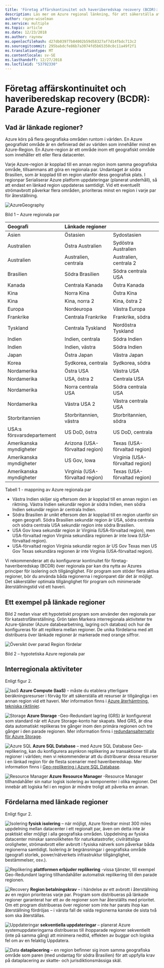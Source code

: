 ```yaml
---
title: 'Företag affärskontinuitet och haveriberedskap recovery (BCDR): Parade Azure-regioner | Microsoft Docs'
description: Läs mer om Azure regional länkning, för att säkerställa att programmen är elastisk vid data center haverier.
author: rayne-wiselman
ms.service: multiple
ms.topic: article
ms.date: 12/23/2018
ms.author: raynew
ms.openlocfilehash: d27db03977b84002b59d58327af7d14fbdc713c2
ms.sourcegitcommit: 295babdcfe86b7a3074fd5b65350c8c11a49f2f1
ms.translationtype: MT
ms.contentlocale: sv-SE
ms.lasthandoff: 12/27/2018
ms.locfileid: "53792330"
---
```

# <a name="business-continuity-and-disaster-recovery-bcdr-azure-paired-regions"></a>Företag affärskontinuitet och haveriberedskap recovery (BCDR): Parade Azure-regioner

## <a name="what-are-paired-regions"></a>Vad är länkade regioner?

Azure körs på flera geografiska områden runtom i världen. En Azure geografiskt område är en definierad del av världen som innehåller minst en Azure-Region. En Azure-region är ett område inom ett geografiskt område som innehåller ett eller flera datacenter.

Varje Azure-region är kopplad till en annan region inom samma geografiska område, tillsammans att göra en regionala par. Undantaget är södra Brasilien, som är kopplad till en region utanför dess geografisk plats. I regionpar Serialiserar Azure platform uppdateringar (planerat underhåll), så att endast en länkad region uppdateras samtidigt. Vid ett eventuellt strömavbrott påverkar flera områden, prioriteras minst en region i varje par för återställning.

![AzureGeography](./media/best-practices-availability-paired-regions/GeoRegionDataCenter.png)

Bild 1 – Azure regionala par

| Geografi | Länkade regioner |  |
|:--- |:--- |:--- |
| Asien |Östasien |Sydostasien |
| Australien |Östra Australien |Sydöstra Australien |
| Australien |Australien, centrala |Australien, centrala 2 |
| Brasilien |Södra Brasilien |Södra centrala USA |
| Kanada |Centrala Kanada |Östra Kanada |
| Kina |Norra Kina |Östra Kina|
| Kina |Kina, norra 2 |Kina, östra 2|
| Europa |Nordeuropa |Västra Europa |
| Frankrike |Centrala Frankrike|Frankrike, södra|
| Tyskland |Centrala Tyskland |Nordöstra Tyskland |
| Indien |Indien, centrala |Södra Indien |
| Indien |Indien, västra |Södra Indien |
| Japan |Östra Japan |Västra Japan |
| Korea |Sydkorea, centrala |Sydkorea, södra |
| Nordamerika |Östra USA |Västra USA |
| Nordamerika |USA, östra 2 |Centrala USA |
| Nordamerika |Norra centrala USA |Södra centrala USA |
| Nordamerika |Västra USA 2 |Västra centrala USA 
| Storbritannien |Storbritannien, västra |Storbritannien, södra |
| USA:s försvarsdepartement |US DoD, östra |US DoD, centrala |
| Amerikanska myndigheter |Arizona (USA-förvaltad region) |Texas (USA-förvaltad region) |
| Amerikanska myndigheter |US Gov, Iowa |Virginia (USA-förvaltad region) |
| Amerikanska myndigheter |Virginia (USA-förvaltad region) |Texas (USA-förvaltad region) |

Tabell 1 - mappning av Azure regionala par

- Västra Indien skiljer sig eftersom den är kopplad till en annan region i en riktning. Västra Indien sekundär region är södra Indien, men södra Indien sekundär region är centrala Indien.
- Södra Brasilien är unikt eftersom den är kopplad till en region utanför sin egen geografi. Södra Brasilien sekundär region är USA, södra centrala och södra centrala USA sekundär region inte södra Brasilien.
- USA Gov Iowa sekundär region är Virginia (USA-förvaltad region), men USA-förvaltad region Virginia sekundära regionen är inte Iowa (USA-förvaltad region).
- USA-förvaltad region Virginia sekundär region är US Gov Texas men US Gov Texas sekundära regionen är inte Virginia (USA-förvaltad region).


Vi rekommenderar att du konfigurerar kontinuitet för företag-haveriberedskap (BCDR) över regionala par kan dra nytta av Azures principer för isolering och tillgänglighet. För program som stöder flera aktiva regioner, bör du använda båda regionerna i regionparet där det är möjligt. Det säkerställer optimala tillgänglighet för program och minimerade återställningstid vid ett haveri. 

## <a name="an-example-of-paired-regions"></a>Ett exempel på länkade regioner
Bild 2 nedan visar ett hypotetiskt program som använder den regionala par för katastrofåterställning. Grön talen Markera interregionala aktiviteter tre Azure-tjänster (Azure databearbetning, lagring och databas) och hur de konfigureras för att replikera mellan regioner. De unika fördelarna med att distribuera över länkade regioner är markerade med orange siffror.

![Översikt över parad Region fördelar](./media/best-practices-availability-paired-regions/PairedRegionsOverview2.png)

Bild 2 – hypotetiska Azure regionala par

## <a name="cross-region-activities"></a>Interregionala aktiviteter
Enligt figur 2.

![IaaS](./media/best-practices-availability-paired-regions/1Green.png) **Azure Compute (IaaS)** – måste du etablera ytterligare beräkningsresurser i förväg för att säkerställa att resurser är tillgängliga i en annan region vid ett haveri. Mer information finns i [Azure återhämtning, tekniska riktlinjer](resiliency/resiliency-technical-guidance.md).

![Storage](./media/best-practices-availability-paired-regions/2Green.png) **Azure Storage** -Geo-Redundant lagring (GRS) är konfigurerat som standard när ett Azure Storage-konto har skapats. Med GRS, är dina data automatiskt replikeras tre gånger inom den primära regionen och tre gånger i den parade regionen. Mer information finns i [redundansalternativ för Azure Storage](storage/common/storage-redundancy.md).

![Azure SQL](./media/best-practices-availability-paired-regions/3Green.png) **Azure SQL Database** – med Azure SQL Database Geo-replikering, kan du konfigurera asynkron replikering av transaktioner till alla regioner i världen; men vi rekommenderar att du distribuerar dessa resurser i en länkad region för de flesta scenarier med haveriberedskap. Mer information finns i [Geo-replikering i Azure SQL Database](sql-database/sql-database-geo-replication-overview.md).

![Resource Manager](./media/best-practices-availability-paired-regions/4Green.png) **Azure Resource Manager** -Resource Manager tillhandahåller sin natur logisk isolering av komponenter i olika regioner. Det innebär att logiska fel i en region är mindre troligt att påverka en annan.

## <a name="benefits-of-paired-regions"></a>Fördelarna med länkade regioner
Enligt figur 2.  

![Isolering](./media/best-practices-availability-paired-regions/5Orange.png)
**fysisk isolering** – när möjligt, Azure föredrar minst 300 miles uppdelning mellan datacenter i ett regionalt par, även om detta inte är praktiskt eller möjligt i alla geografiska områden. Uppdelning av fysiska datacenter minskar sannolikheten för naturkatastrofer, civilrättsliga oroligheter, strömavbrott eller avbrott i fysiska nätverk som påverkar båda regionerna samtidigt. Isolering är begränsningar i geografiska område (geografi storlek, power/nätverkets infrastruktur tillgänglighet, bestämmelser, osv.).  

![Replikering](./media/best-practices-availability-paired-regions/6Orange.png)
**plattformen erbjuder replikering** -vissa tjänster, till exempel Geo-Redundant lagring tillhandahåller automatisk replikering till den parade regionen.

![Recovery](./media/best-practices-availability-paired-regions/7Orange.png)
**Region betalningskrav** – i händelse av ett avbrott i återställning av en region prioriteras varje par. Program som distribueras på länkade regioner garanterat har ett av de regioner som har återställts med prioritet. Om ett program distribueras över regioner som inte har parats ihop kan återställning fördröjas – i värsta fall de valda regionerna kanske de sista två som ska återställas.

![Uppdateringar](./media/best-practices-availability-paired-regions/8Orange.png)
**sekventiella uppdateringar** – planerat Azure systemuppdateringarna distribueras till ihopparade regioner sekventiellt (inte på samma gång) att minimera nedtid, effekten av buggar och logiska fel om av en felaktig Uppdatera.

![Data](./media/best-practices-availability-paired-regions/9Orange.png)
**dataplacering** – en region befinner sig inom samma geografiska område som paren (med undantag för södra Brasilien) för att uppfylla krav på dataplacering av skatte- och jurisdiktionsmässiga skäl.
